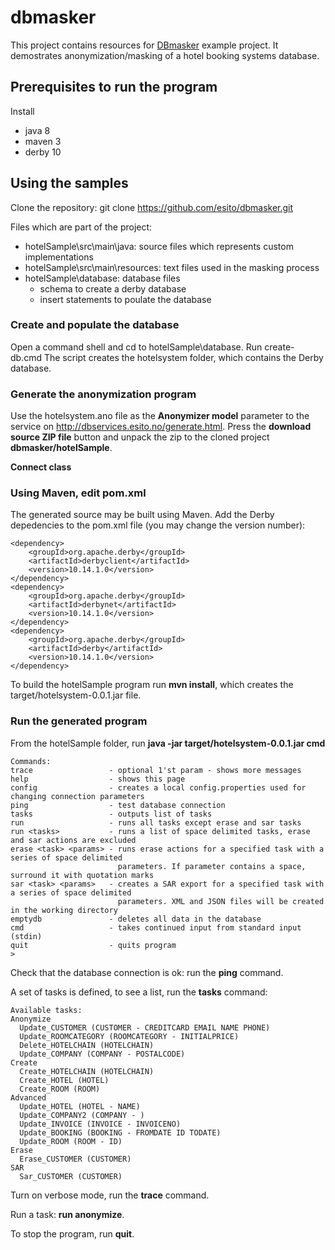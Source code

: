 # dbmasker

This project contains resources for [DBmasker](http://www.esito.no/dbmasker) example project. It demostrates anonymization/masking of a hotel booking systems database.

## Prerequisites to run the program ##

Install

- java 8
- maven 3
- derby 10

## Using the samples ##

Clone the repository: git clone https://github.com/esito/dbmasker.git

Files which are part of the project:

- hotelSample\src\main\java: source files which represents custom implementations
- hotelSample\src\main\resources: text files used in the masking process
- hotelSample\database: database files
	- schema to create a derby database
	- insert statements to poulate the database

### Create and populate the database ###

Open a command shell and cd to hotelSample\database.
Run create-db.cmd
The script creates the hotelsystem folder, which contains the Derby database.

### Generate the anonymization program ###

Use the hotelsystem.ano file as the **Anonymizer model** parameter to the service on http://dbservices.esito.no/generate.html. Press the **download source ZIP file** button and unpack the zip to the cloned project **dbmasker/hotelSample**.

**Connect class**

### Using Maven, edit pom.xml ###
 
The generated source may be built using Maven. Add the Derby depedencies to the pom.xml file (you may change the version number):

    <dependency>
        <groupId>org.apache.derby</groupId>
        <artifactId>derbyclient</artifactId>
        <version>10.14.1.0</version>
    </dependency>
    <dependency>
        <groupId>org.apache.derby</groupId>
        <artifactId>derbynet</artifactId>
        <version>10.14.1.0</version>
    </dependency>
    <dependency>
        <groupId>org.apache.derby</groupId>
        <artifactId>derby</artifactId>
        <version>10.14.1.0</version>
    </dependency>

To build the hotelSample program run **mvn install**, which creates the target/hotelsystem-0.0.1.jar file.

### Run the generated program ###

From the hotelSample folder, run **java -jar target/hotelsystem-0.0.1.jar cmd**

	Commands:
	trace                 - optional 1'st param - shows more messages
	help                  - shows this page
	config                - creates a local config.properties used for changing connection parameters
	ping                  - test database connection
	tasks                 - outputs list of tasks
	run                   - runs all tasks except erase and sar tasks
	run <tasks>           - runs a list of space delimited tasks, erase and sar actions are excluded
	erase <task> <params> - runs erase actions for a specified task with a series of space delimited
	                        parameters. If parameter contains a space, surround it with quotation marks
	sar <task> <params>   - creates a SAR export for a specified task with a series of space delimited
	                        parameters. XML and JSON files will be created in the working directory
	emptydb               - deletes all data in the database
	cmd                   - takes continued input from standard input (stdin)
	quit                  - quits program
	>

Check that the database connection is ok: run the **ping** command.

A set of tasks is defined, to see a list, run the **tasks** command:

	Available tasks:
	Anonymize
	  Update_CUSTOMER (CUSTOMER - CREDITCARD EMAIL NAME PHONE)
	  Update_ROOMCATEGORY (ROOMCATEGORY - INITIALPRICE)
	  Delete_HOTELCHAIN (HOTELCHAIN)
	  Update_COMPANY (COMPANY - POSTALCODE)
	Create
	  Create_HOTELCHAIN (HOTELCHAIN)
	  Create_HOTEL (HOTEL)
	  Create_ROOM (ROOM)
	Advanced
	  Update_HOTEL (HOTEL - NAME)
	  Update_COMPANY2 (COMPANY - )
	  Update_INVOICE (INVOICE - INVOICENO)
	  Update_BOOKING (BOOKING - FROMDATE ID TODATE)
	  Update_ROOM (ROOM - ID)
	Erase
	  Erase_CUSTOMER (CUSTOMER)
	SAR
	  Sar_CUSTOMER (CUSTOMER)

Turn on verbose mode, run the **trace** command.

Run a task: **run anonymize**.

To stop the program, run **quit**.